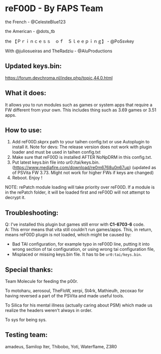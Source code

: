 # reF00D - By FAPS Team

the French - @CelesteBlue123 

the American - @dots_tb 

the 【Ｐｒｉｎｃｅｓｓ　ｏｆ　Ｓｌｅｅｐｉｎｇ】 - @PoSsvkey

With @juliosueiras and TheRadziu - @AluProductions

## Updated keys.bin:
https://forum.devchroma.nl/index.php/topic,44.0.html

## What it does:
  It allows you to run modules such as games or system apps that require a FW different from your own. This includes thing such as 3.69 games or 3.51 apps.
## How to use:
  1. Add reF00D.skprx path to your taihen config.txt or use Autoplugin to install it.
  Note for devs: The release version does not work with plugin loader and must be used in taihen config.txt
  2. Make sure that reF00D is installed AFTER NoNpDRM in this config.txt.
  3. Put latest keys.bin file into ur0:/tai/keys.bin. (https://www.mediafire.com/download/re0m6768u0n67up) (updated as of PSVita FW 3.73. Might not work for higher FWs if keys are changed)
  4. Reboot. Enjoy !
  
  NOTE: rePatch module loading will take priority over reF00D. If a module is in the rePatch folder, it will be loaded first and reF00D will not attempt to decrypt it.
  
## Troubleshooting:
  Q: I've installed this plugin but games still error with **C1-6703-6** code.  
  A: This error means that vita still couldn't run games/apps. This, in return, means reF00D plugin is not loaded, which might be caused by:
- Bad TAI configuration, for example typo in reF00D line, putting it into wrong section of tai configuration, or using wrong tai configuration file,
- Misplaced or missing keys.bin file. It has to be `ur0:tai/keys.bin`.
  
## Special thanks:
Team Molecule for feeding the p00r.

To motoharu, aerosoul, TheFloW, xerpi, St4rk, Mathieulh, zecoxao for having reversed a part of the PSVita and made useful tools.

To Silica for his mental illness (actually caring about PSM) which made us realize the headers weren't always in order. 

To sys for being sys.

## Testing team:
amadeus, Samilop Iter, Thibobo, Yoti, Waterflame, Z3R0
